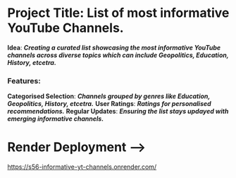# Project Title: List of most informative YouTube Channels.

**Idea**: ***Creating a curated list showcasing the most informative YouTube channels across diverse topics which can include Geopolitics, Education, History, etcetra.***

### Features:

**Categorised Selection**: ***Channels grouped by genres like Education, Geopolitics, History, etcetra.***
**User Ratings**: ***Ratings for personalised recommendations.***
**Regular Updates**: ***Ensuring the list stays updayed with emerging informative channels.***



# Render Deployment -->
https://s56-informative-yt-channels.onrender.com/